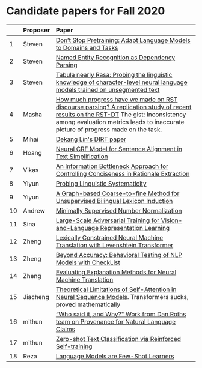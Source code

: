 # Candidate papers for Fall 2020

|    | Proposer    | Paper |
|:---|:------------|:------|
| 1  | Steven      |[Don’t Stop Pretraining: Adapt Language Models to Domains and Tasks](https://www.aclweb.org/anthology/2020.acl-main.740) |
| 2  | Steven      |[Named Entity Recognition as Dependency Parsing](https://www.aclweb.org/anthology/2020.acl-main.577)|
| 3  | Steven      |[Tabula nearly Rasa: Probing the linguistic knowledge of character-level neural language models trained on unsegmented text](https://www.mitpressjournals.org/doi/pdf/10.1162/tacl_a_00283)|
| 4  | Masha       |[How much progress have we made on RST discourse parsing? A replication study of recent results on the RST-DT](https://www.aclweb.org/anthology/D17-1136.pdf) The gist: Inconsistency among evaluation metrics leads to inaccurate picture of progress made on the task. |
| 5 | Mihai | [Dekang Lin's DIRT paper](https://dl.acm.org/doi/abs/10.1145/502512.502559?casa_token=0kvKZFkGrJQAAAAA:O62mO2TMuhubif_GpGDlUHt6qzRJtOc-PL5AJW_ggSwo5B_HK-qHl5-N5mo4ow_suuXLxmILr5FB) |
| 6 | Hoang | [Neural CRF Model for Sentence Alignment in Text Simplification](https://www.aclweb.org/anthology/2020.acl-main.709/)
| 7 | Vikas | [An Information Bottleneck Approach for Controlling Conciseness in Rationale Extraction](https://arxiv.org/abs/2005.00652)
| 8 | Yiyun | [Probing Linguistic Systematicity](https://www.aclweb.org/anthology/2020.acl-main.177/)
| 9 | Yiyun | [A Graph-based Coarse-to-fine Method for Unsupervised Bilingual Lexicon Induction](https://www.aclweb.org/anthology/2020.acl-main.318/)
| 10 | Andrew | [Minimally Supervised Number Normalization](https://www.aclweb.org/anthology/Q16-1036.pdf)
| 11| Sina | [Large-Scale Adversarial Training for Vision-and-Language Representation Learning](https://arxiv.org/pdf/2006.06195.pdf)
| 12| Zheng | [Lexically Constrained Neural Machine Translation with Levenshtein Transformer](https://www.aclweb.org/anthology/2020.acl-main.325.pdf)
| 13| Zheng | [Beyond Accuracy: Behavioral Testing of NLP Models with CheckList](https://www.aclweb.org/anthology/2020.acl-main.442.pdf)
| 14| Zheng | [Evaluating Explanation Methods for Neural Machine Translation](https://www.aclweb.org/anthology/2020.acl-main.35.pdf)
| 15 | Jiacheng    |[Theoretical Limitations of Self-Attention in Neural Sequence Models](https://www.aclweb.org/anthology/2020.tacl-1.11.pdf). Transformers sucks, proved mathematically
| 16| mithun | [“Who said it, and Why?" Work from Dan Roths team on Provenance for Natural Language Claims](https://www.aclweb.org/anthology/2020.acl-main.406.pdf)
| 17 | mithun    |[Zero-shot Text Classification via Reinforced Self-training](https://www.aclweb.org/anthology/2020.acl-main.272.pdf)
| 18| Reza | [Language Models are Few-Shot Learners](https://arxiv.org/pdf/2005.14165.pdf)


